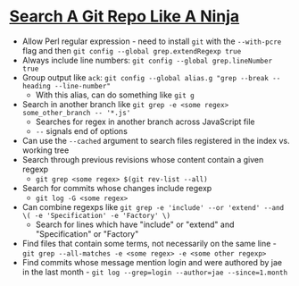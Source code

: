 # [Search A Git Repo Like A Ninja](https://travisjeffery.com/b/2012/02/search-a-git-repo-like-a-ninja/0)

* Allow Perl regular expression - need to install `git` with the `--with-pcre` flag and then `git config --global grep.extendRegexp true`
* Always include line numbers: `git config --global grep.lineNumber true`
* Group output like `ack`: `git config --global alias.g "grep --break --heading --line-number"`
  * With this alias, can do something like `git g`
* Search in another branch like `git grep -e <some regex> some_other_branch -- '*.js'`
  * Searches for regex in another branch across JavaScript file
  * `--` signals end of options
* Can use the `--cached` argument to search files registered in the index vs. working tree
* Search through previous revisions whose content contain a given regexp
  * `git grep <some regex> $(git rev-list --all)`
* Search for commits whose changes include regexp
  * `git log -G <some regex>`
* Can combine regexps like `git grep -e 'include' --or 'extend' --and \( -e 'Specification' -e 'Factory' \)`
  * Search for lines which have "include" or "extend" and "Specification" or "Factory"
* Find files that contain some terms, not necessarily on the same line - `git grep --all-matches -e <some regex> -e <some other regexp>`
* Find commits whose message mention login and were authored by jae in the last month - `git log --grep=login --author=jae --since=1.month`
